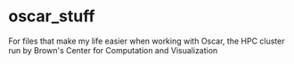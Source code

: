 # oscar_stuff
For files that make my life easier when working with Oscar, the HPC cluster run by Brown's Center for Computation and Visualization
